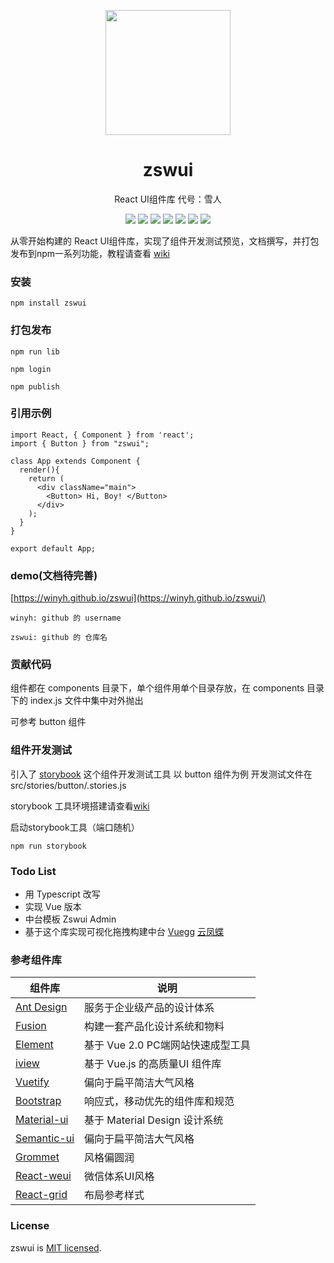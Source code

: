 <p align="center">
  <a href="https://winyh.github.io/zswui/">
    <img width="200" src="https://github.com/winyh/zswui/blob/master/public/snowman.svg">
  </a>
</p>

<h1 align="center">zswui</h1>

<p align="center">React UI组件库  代号：雪人</p>

<div align="center">

![](https://img.shields.io/npm/l/zswui) ![](https://img.shields.io/npm/v/zswui) ![](https://img.shields.io/npm/dm/zswui) ![](https://img.shields.io/github/issues/winyh/zswui) ![](https://img.shields.io/github/languages/code-size/winyh/zswui) ![](https://img.shields.io/github/stars/winyh/zswui) ![](https://img.shields.io/github/last-commit/winyh/zswui)

</div>


从零开始构建的 React UI组件库，实现了组件开发测试预览，文档撰写，并打包发布到npm一系列功能，教程请查看 [wiki](https://github.com/winyh/zswui/wiki)

### 安装
```
npm install zswui
```

### 打包发布

```
npm run lib

npm login

npm publish
```

### 引用示例
```
import React, { Component } from 'react';
import { Button } from "zswui";

class App extends Component {
  render(){
    return (
      <div className="main">
        <Button> Hi, Boy! </Button>
      </div>
    );
  }
}

export default App;
```

### demo(文档待完善)

[https://winyh.github.io/zswui](https://winyh.github.io/zswui/)

```
winyh: github 的 username

zswui: github 的 仓库名
```

### 贡献代码
组件都在 components 目录下，单个组件用单个目录存放，在 components 目录下的 index.js 文件中集中对外抛出

可参考 button 组件

### 组件开发测试
引入了 [storybook](https://storybook.js.org/) 这个组件开发测试工具
以 button 组件为例
开发测试文件在src/stories/button/.stories.js

storybook 工具环境搭建请查看[wiki](https://github.com/winyh/zswui/wiki)

启动storybook工具（端口随机）
```
npm run storybook
```


### Todo List

* 用 Typescript 改写
* 实现 Vue 版本
* 中台模板 Zswui Admin
* 基于这个库实现可视化拖拽构建中台 [Vuegg](https://github.com/vuegg/vuegg) [云凤蝶](https://www.yunfengdie.com/) 


### 参考组件库

|  组件库   | 说明  |
|  ----  | ----  |
| [Ant Design](https://ant.design/index-cn)  | 服务于企业级产品的设计体系 |
| [Fusion](https://fusion.design/)  | 构建一套产品化设计系统和物料 |
| [Element](https://element.eleme.cn/2.0/#/zh-CN)  | 基于 Vue 2.0 PC端网站快速成型工具 |
| [iview](https://www.iviewui.com/)  | 基于 Vue.js 的高质量UI 组件库 |
| [Vuetify](https://vuetifyjs.com/zh-Hans/)  | 偏向于扁平简洁大气风格 |
| [Bootstrap](https://getbootstrap.com/)  | 响应式，移动优先的组件库和规范 |
| [Material-ui](https://material-ui.com/zh/) | 基于 Material Design 设计系统 |
| [Semantic-ui](https://react.semantic-ui.com/)  | 偏向于扁平简洁大气风格 |
| [Grommet](https://v2.grommet.io/) | 风格偏圆润 |
| [React-weui](http://weui.github.io/react-weui/#/) | 微信体系UI风格 |
| [React-grid](https://github.com/STRML/react-grid-layout)  | 布局参考样式 |


### License
zswui is [MIT licensed](https://opensource.org/licenses/MIT).













